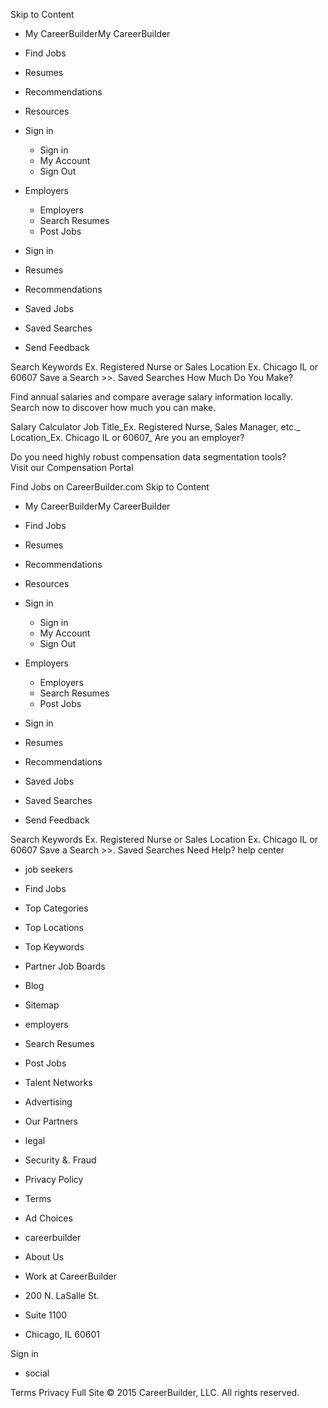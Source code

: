 Skip to Content

*   My CareerBuilderMy CareerBuilder
*   Find Jobs
*   Resumes
*   Recommendations
*   Resources
*   Sign in
    *   Sign in
    *   My Account
    *   Sign Out
*   Employers
    *   Employers
    *   Search Resumes
    *   Post Jobs

*   Sign in
*   Resumes
*   Recommendations
*   Saved Jobs
*   Saved Searches
*   Send Feedback

Search Keywords Ex. Registered Nurse or Sales Location Ex. Chicago IL or 60607 Save a Search >>. Saved Searches How Much Do You Make?

Find annual salaries and compare average salary information locally.  
Search now to discover how much you can make.

Salary Calculator Job Title_Ex. Registered Nurse, Sales Manager, etc._ Location_Ex. Chicago IL or 60607_ Are you an employer?

Do you need highly robust compensation data segmentation tools?  
Visit our Compensation Portal

Find Jobs on CareerBuilder.com Skip to Content

*   My CareerBuilderMy CareerBuilder
*   Find Jobs
*   Resumes
*   Recommendations
*   Resources
*   Sign in
    *   Sign in
    *   My Account
    *   Sign Out
*   Employers
    *   Employers
    *   Search Resumes
    *   Post Jobs

*   Sign in
*   Resumes
*   Recommendations
*   Saved Jobs
*   Saved Searches
*   Send Feedback

Search Keywords Ex. Registered Nurse or Sales Location Ex. Chicago IL or 60607 Save a Search >>. Saved Searches Need Help? help center

*   job seekers
*   Find Jobs
*   Top Categories
*   Top Locations
*   Top Keywords
*   Partner Job Boards
*   Blog
*   Sitemap

*   employers
*   Search Resumes
*   Post Jobs
*   Talent Networks
*   Advertising
*   Our Partners

*   legal
*   Security &. Fraud
*   Privacy Policy
*   Terms
*   Ad Choices

*   careerbuilder
*   About Us
*   Work at CareerBuilder

*   200 N. LaSalle St.
*   Suite 1100
*   Chicago, IL 60601

Sign in

*   social

Terms Privacy Full Site © 2015 CareerBuilder, LLC. All rights reserved.